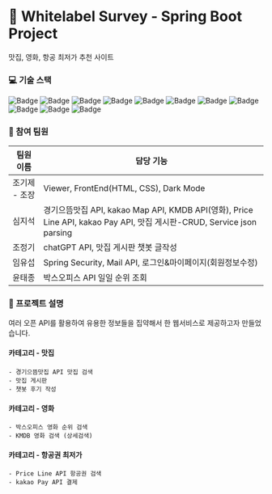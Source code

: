 # 🏢 Whitelabel Survey - Spring Boot Project
 맛집, 영화, 항공 최저가 추천 사이트

### 💻 기술 스택

![Badge](https://img.shields.io/badge/Java-007396?style=flat&logo=Java&logoColor=white) ![Badge](https://img.shields.io/badge/SpringBoot-6DB33F?style=flat&logo=SpringBoot&logoColor=white) ![Badge](https://img.shields.io/badge/MariaDB-003545?style=flat&logo=MariaDB&logoColor=white) ![Badge](https://img.shields.io/badge/Bootstrap-563D7C?style=flat&logo=Bootstrap&logoColor=white) ![Badge](https://img.shields.io/badge/HTML5-E34F26?style=flat&logo=HTML5&logoColor=white) ![Badge](https://img.shields.io/badge/CSS3-1572B6?style=flat&logo=CSS3&logoColor=white) ![Badge](https://img.shields.io/badge/JavaScript-F7DF1E?style=flat&logo=JavaScript&logoColor=white) ![Badge](https://img.shields.io/badge/jQuery-0769AD?style=flat&logo=jQuery&logoColor=white) ![Badge](https://img.shields.io/badge/Thymeleaf-005F0F?style=flat&logo=Thymeleaf&logoColor=white) ![Badge](https://img.shields.io/badge/JPA-007396?style=flat&logo=Java&logoColor=white) ![Badge](https://img.shields.io/badge/json-E34F26?style=flat&logo=json)

### 👥 참여 팀원
| 팀원 이름 | 담당 기능 |
| --- | --- |
| 조기제 - 조장 | Viewer, FrontEnd(HTML, CSS), Dark Mode |
| 심지석 | 경기으뜸맛집 API, kakao Map API, KMDB API(영화), Price Line API, kakao Pay API, 맛집 게시판-CRUD, Service json parsing |
| 조정기 | chatGPT API, 맛집 게시판 챗봇 글작성 |
| 임유섭 | Spring Security, Mail API, 로그인&마이페이지(회원정보수정) |
| 윤태종 | 박스오피스 API 일일 순위 조회|

### 📝 프로젝트 설명
  여러 오픈 API를 활용하여 유용한 정보들을 집약해서 한 웹서비스로 제공하고자 만들었습니다.
  
  #### 카테고리 - 맛집
    - 경기으뜸맛집 API 맛집 검색
    - 맛집 게시판 
    - 챗봇 후기 작성
  #### 카테고리 - 영화
    - 박스오피스 영화 순위 검색
    - KMDB 영화 검색 (상세검색)
  #### 카테고리 - 항공권 최저가
    - Price Line API 항공권 검색
    - kakao Pay API 결제
